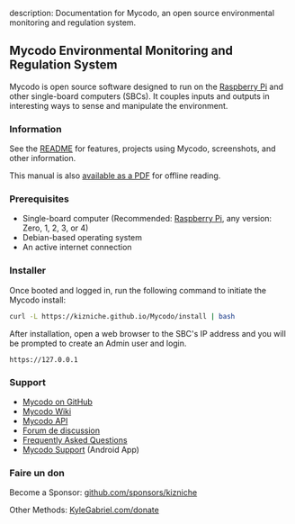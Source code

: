 description: Documentation for Mycodo, an open source environmental monitoring and regulation system.

## Mycodo Environmental Monitoring and Regulation System

Mycodo is open source software designed to run on the [Raspberry Pi](https://en.wikipedia.org/wiki/Raspberry_Pi) and other single-board computers (SBCs). It couples inputs and outputs in interesting ways to sense and manipulate the environment.

### Information

See the [README](https://github.com/kizniche/Mycodo#uses) for features, projects using Mycodo, screenshots, and other information.

This manual is also [available as a PDF](https://kizniche.github.io/Mycodo/mycodo-manual.pdf) for offline reading.

### Prerequisites

*   Single-board computer (Recommended: [Raspberry Pi](https://www.raspberrypi.org/), any version: Zero, 1, 2, 3, or 4)
*   Debian-based operating system
*   An active internet connection

### Installer

Once booted and logged in, run the following command to initiate the Mycodo install:

```bash
curl -L https://kizniche.github.io/Mycodo/install | bash
```

After installation, open a web browser to the SBC's IP address and you will be prompted to create an Admin user and login.

```
https://127.0.0.1
```

### Support

*   [Mycodo on GitHub](https://github.com/kizniche/Mycodo)
*   [Mycodo Wiki](https://github.com/kizniche/Mycodo/wiki)
*   [Mycodo API](https://kizniche.github.io/Mycodo/mycodo-api.html)
*   [Forum de discussion](https://forum.radicaldiy.com)
*   [Frequently Asked Questions](https://forum.radicaldiy.com/docs?category=23&tags=mycodo)
*   [Mycodo Support](https://play.google.com/store/apps/details?id=com.mycodo.mycododocs) (Android App)

### Faire un don

Become a Sponsor: [github.com/sponsors/kizniche](https://github.com/sponsors/kizniche)

Other Methods: [KyleGabriel.com/donate](https://kylegabriel.com/donate)
